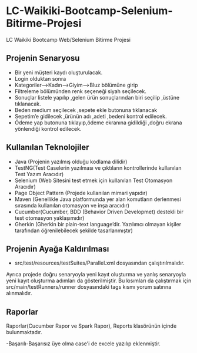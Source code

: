 # LC-Waikiki-Bootcamp-Selenium-Bitirme-Projesi
LC Waikiki Bootcamp Web/Selenium Bitirme Projesi
 
## Projenin Senaryosu

- Bir yeni müşteri kaydı oluşturulacak.
- Login olduktan sonra
- Kategoriler-->Kadın-->Giyim-->Bluz bölümüne girip
- Filtreleme bölümünden renk seçeneği siyah seçilecek.
- Sonuçlar listele yapılıp ,gelen ürün sonuçlarından biri seçilip ,üstüne tıklanacak.
- Beden medium seçilecek ,sepete ekle butonuna tıklanacak
- Sepetim’e gidilecek ,ürünün adı ,adeti ,bedeni kontrol edilecek.
- Ödeme yap butonuna tıklayıp,ödeme ekranına gidildiği ,doğru ekrana yönlendiği kontrol edilecek.

## Kullanılan Teknolojiler

- Java (Projenin yazılmış olduğu kodlama dilidir)
- TestNG(Test Caselerin yazılması ve çıktıların kontrollerinde kullanılan Test Yazım Aracıdır)
- Selenium (Web Sitesini test etmek için kullanılan Test Otomasyon Aracıdır)
- Page Object Pattern (Projede kullanılan mimari yapıdır)
- Maven (Genellikle Java platformunda yer alan komutların derlenmesi sırasında kullanılan otomasyon ve inşa aracıdır)
- Cucumber(Cucumber, BDD (Behavior Driven Developmet) destekli bir test otomasyon yaklaşımıdır)
- Gherkin (Gherkin bir plain-text language’dir. Yazılımcı olmayan kişiler tarafından öğrenilebilecek şekilde tasarlanmıştır)


## Projenin Ayağa Kaldırılması
- src/test/resources/testSuites/Parallel.xml dosyasından çalıştırılmalıdır.

Ayrıca projede doğru senaryoyla yeni kayıt oluşturma ve yanlış senaryoyla yeni kayıt oluşturma adımları da gösterilmiştir. Bu kısımları da çalıştırmak için src/main/testRunners/runner dosyasındaki tags kısmı yorum satırına alınmalıdır.

## Raporlar
Raporlar(Cucumber Rapor ve Spark Rapor), Reports klasörünün içinde bulunmaktadır. 

-Başarılı-Başarısız üye olma case'i de excele yazılıp eklenmiştir.
